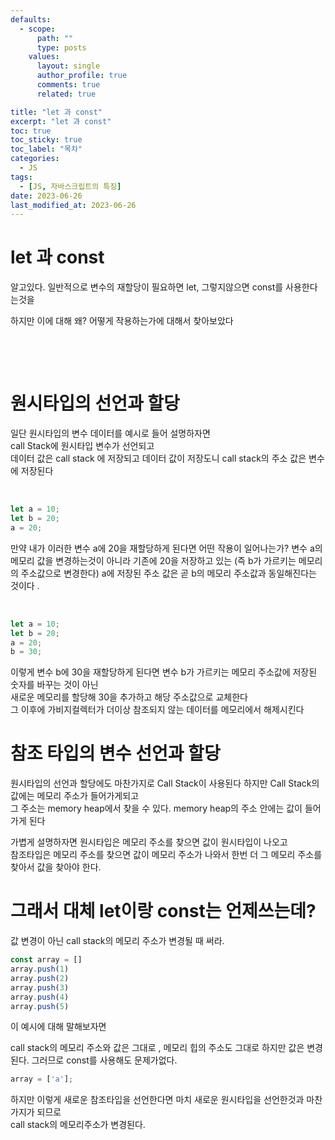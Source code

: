 ```yaml
---
defaults:
  - scope:
      path: ""
      type: posts
    values:
      layout: single
      author_profile: true
      comments: true
      related: true

title: "let 과 const"
excerpt: "let 과 const"
toc: true
toc_sticky: true
toc_label: "목차"
categories:
  - JS 
tags:
  - [JS, 자바스크립트의 특징]
date: 2023-06-26
last_modified_at: 2023-06-26
---
```

# let 과 const 
알고있다. 
일반적으로 변수의 재할당이 필요하면 let, 
그렇지않으면 const를 사용한다는것을

하지만 이에 대해 왜?
어떻게 작용하는가에 대해서 찾아보았다 

&nbsp;  

&nbsp;


# 원시타입의 선언과 할당
일단 원시타입의 변수 데이터를 예시로 들어 설명하자면    
call Stack에 원시타입 변수가 선언되고    
데이터 값은 call stack 에 저장되고 데이터 값이 저장도니 call stack의 주소 값은 변수에 저장된다     


&nbsp;


```js
let a = 10;
let b = 20;
a = 20;
```

만약 내가 이러한 변수 a에 20을 재할당하게 된다면 어떤 작용이 일어나는가?
변수 a의 메모리 값을 변경하는것이 아니라 기존에 20을 저장하고 있는 (즉 b가 가르키는 메모리의 주소값으로 변경한다)
a에 저장된 주소 값은 곧 b의 메모리 주소값과 동일해진다는 것이다 . 


&nbsp;


```js
let a = 10;
let b = 20;
a = 20;
b = 30; 
```

이렇게 변수 b에 30을 재할당하게 된다면 변수 b가 가르키는 메모리 주소값에 저장된 숫자를 바꾸는 것이 아닌  
새로운 메모리를 할당해 30을 추가하고 해당 주소값으로 교체한다   
그 이후에 가비지컬렉터가 더이상 참조되지 않는 데이터를 메모리에서 해제시킨다 




# 참조 타입의 변수 선언과 할당 
원시타입의 선언과 할당에도 마찬가지로 Call Stack이 사용된다 하지만 Call Stack의 값에는 메모리 주소가 들어가게되고  
그 주소는 memory heap에서 찾을 수 있다. memory heap의 주소 안에는 값이 들어가게 된다   

가볍게 설명하자면 원시타입은 메모리 주소를 찾으면 값이 원시타입이 나오고    
참조타입은 메모리 주소를 찾으면 값이 메모리 주소가 나와서 한번 더 그 메모리 주소를 찾아서 값을 찾아야 한다.    


# 그래서 대체 let이랑 const는 언제쓰는데?

값 변경이 아닌 call stack의 메모리 주소가 변경될 때 써라.   

```js
const array = []
array.push(1)
array.push(2)
array.push(3)
array.push(4)
array.push(5)
```

이 예시에 대해 말해보자면   

call stack의 메모리 주소와 값은 그대로 , 메모리 힙의 주소도 그대로 하지만 값은 변경된다.
그러므로 const를 사용해도 문제가없다.   

```js
array = ['a'];
``` 
하지만 이렇게 새로운 참조타입을 선언한다면 마치 새로운 원시타입을 선언한것과 마찬가지가 되므로     
call stack의 메모리주소가 변경된다.   


